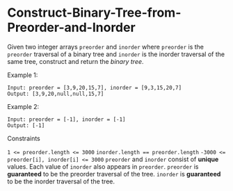 # Construct-Binary-Tree-from-Preorder-and-Inorder

Given two integer arrays `preorder` and `inorder` where `preorder` is the `preorder` traversal of a binary tree and `inorder` is the inorder traversal of the same tree, construct and return the _binary tree_.

Example 1:
```
Input: preorder = [3,9,20,15,7], inorder = [9,3,15,20,7]
Output: [3,9,20,null,null,15,7]
```
Example 2:
```
Input: preorder = [-1], inorder = [-1]
Output: [-1]
```
Constraints

`1 <= preorder.length <= 3000`
`inorder.length == preorder.length`
`-3000 <= preorder[i], inorder[i] <= 3000`
`preorder` and `inorder` consist of **unique** values.
Each value of `inorder` also appears in `preorder`.
`preorder` is **guaranteed** to be the preorder traversal of the tree.
`inorder` is **guaranteed** to be the inorder traversal of the tree.
